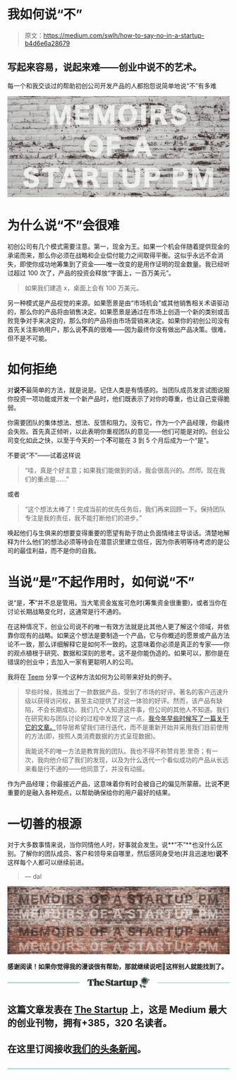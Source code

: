 # 我如何说“不”

> 原文：<https://medium.com/swlh/how-to-say-no-in-a-startup-b4d6e6a28679>

## 写起来容易，说起来难——创业中说不的艺术。

每一个和我交谈过的帮助初创公司开发产品的人都抱怨说简单地说“不”有多难

![](img/64d9cfacf46f3ab16404fe3ea003e748.png)

# 为什么说“不”会很难

初创公司有几个模式需要注意。第一，现金为王。如果一个机会伴随着提供现金的承诺而来，那么你必须在战略和企业偿付能力之间取得平衡。这似乎永远不会消失，即使你成功地筹集到了资金——唯一改变的是用作证明的现金数量。我已经听过超过 100 次了，产品的投资会释放“字面上，一百万美元”。

> 如果我们建造 x，桌面上会有 100 万美元。

另一种模式是产品视觉的来源。如果愿景是由“市场机会”或其他销售相关术语驱动的，那么你的产品将由销售决定。如果愿景是通过在市场上创造一个新的类别或击败竞争对手来决定的，那么你的产品将由市场营销来决定。如果你的初创公司没有首先关注影响用户，那么说**不**真的很难——因为最终你没有做出产品决策。很难，但不是不可能。

# 如何拒绝

对**说不**最简单的方法，就是说是。记住人类是有情感的。当团队成员发言试图说服你投资一项功能或开发一个新产品时，他们既表示了对你的尊重，也让自己变得脆弱。

你需要团队的集体想法、想法、反馈和阻力。没有它，作为一个产品经理，你最终会失败。首先真正倾听，以此表明你重视团队的意见——他们可能是对的。创业公司变化如此之快，以至于今天的一个**不**可能在 3 到 5 个月后成为一个“是”。

不要说“不”——试着这样说

> “哇，真是个好主意；如果我们能做到的话，我会很高兴的。*然而*，现在我们的重点是……”

或者

> “这个想法太棒了！完成当前的优先任务后，我们再来回顾一下。保持团队专注是我的责任，我不能打断他们的进步。”

唤起他们与生俱来的想要变得重要的愿望有助于防止负面情绪主导谈话。清楚地解释为什么他们的想法必须等待会在潜意识里建立信任，因为你表明等待考虑的是公司的最佳利益，而不是你的自我。

# 当说“是”不起作用时，如何说“不”

说“是，**不**”并不总是管用。当大笔资金岌岌可危时(筹集资金很重要)，或者当你在讨论长期战略变化时，这通常是行不通的。

在这种情况下，创业公司说不的唯一有效方法就是比其他人更了解这个领域，并依靠你现有的战略。如果这个想法是要制造一个产品，它与你概述的愿景或产品方法论不一致，那么详细解释它是如何不一致的。这意味着你必须是真正的专家——你的观点植根于研究、数据和深刻的思考。这不是你能伪造的。如果可以，那你是在错误的创业中；去加入一家有更聪明人的公司。

我将在 [Teem](https://medium.com/u/dfb5a0cf1ef0?source=post_page-----b4d6e6a28679--------------------------------) 分享一个这种方法如何为公司带来好处的例子。

> 早些时候，我推出了一款数据产品，受到了市场的好评。著名的客户迅速升级以获得访问权，甚至主动提供了对这一体验的好评。然而，该产品有缺陷，不会长期成功。我们几个人知道这件事，但公司的其他人不知道。我们在研究和与团队讨论的过程中发现了这一点。[我今年早些时候写了一篇关于它的文章。](https://wxweekly.com/build-a-better-data-product-d13dfb8c510f)领导层希望我们进行迭代，而不是重新开始并采用我们目前使用的方法(即，按照人类消费数据的方式呈现数据)。
> 
> 我能说不的唯一方法是教育我的团队。我也不得不称赞肖恩·里奇；有一次，我向他介绍了我们的发现，以及为什么迭代一个看似成功的产品从长远来看是行不通的——他同意了，并没有动摇。

作为产品经理；你最接近产品，这意味着你有时会被自己的偏见所蒙蔽。比说**不**更重要的是融入各种观点，以帮助确保给你的用户最好的结果。

# 一切善的根源

对于大多数事情来说，当你同情他人时，好事就会发生。说**“不”**也没什么区别。了解你的团队成员、客户和领导来自哪里，然后感同身受地(并且迅速地)**说不**这样每个人都可以继续前进。

> — dal

![](img/2f30fc4b35b7aeff86b2622545b60168.png)

**感谢阅读！如果你觉得我的漫谈很有帮助，那就继续说吧👏这样别人就能找到了。**

[![](img/308a8d84fb9b2fab43d66c117fcc4bb4.png)](https://medium.com/swlh)

## 这篇文章发表在 [The Startup](https://medium.com/swlh) 上，这是 Medium 最大的创业刊物，拥有+385，320 名读者。

## 在这里订阅接收[我们的头条新闻](http://growthsupply.com/the-startup-newsletter/)。

[![](img/b0164736ea17a63403e660de5dedf91a.png)](https://medium.com/swlh)
